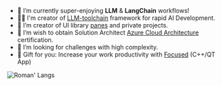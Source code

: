 - 🦜 I’m currently super-enjoying **LLM** & **LangChain** workflows!
- ⛓️‍💥 I'm creator of [LLM-toolchain](https://github.com/roman-rr/LLM-toolchain) framework for rapid AI Development. 
- 🔭 I’m creator of UI library [panes](https://github.com/roman-rr/cupertino-pane) and private projects. 
- 🌱 I’m wish to obtain Solution Architect [Azure Cloud Architecture](https://learn.microsoft.com/en-us/certifications/exams/az-305/) certification.
- 👯 I’m looking for challenges with high complexity.
- 🎁 Gift for you: Increase your work productivity with [Focused](https://github.com/roman-rr/focused) (C++/QT App)

<!--
### Hi there 👋
**roman-rr/roman-rr** is a ✨ _special_ ✨ repository because its `README.md` (this file) appears on your GitHub profile.

Here are some ideas to get you started:

- 🔭 I’m currently working on ...
- 🌱 I’m currently learning ...
- 👯 I’m looking to collaborate on ...
- 🤔 I’m looking for help with ...
- 💬 Ask me about ...
- 📫 How to reach me: ...
- 😄 Pronouns: ...
- ⚡ Fun fact: ...
-->

![Roman' Langs](https://github-readme-stats.vercel.app/api/top-langs/?username=roman-rr&layout=compact&theme=tokyonight)
